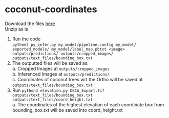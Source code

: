 # coconut-coordinates
Download the files [here](https://1drv.ms/u/s!AiSJsfSikINmg40IF2dxOpKxb9LB3Q?e=g4r5Qd)<br>
Unzip as is
1.  Run the code <br> `python3 py_infer.py my_model/pipeline.config my_model/ exported_models/ my_model/label_map.pbtxt <image> outputs/predictions/ outputs/cropped_images/ outputs/text_files/bounding_box.txt ` <br>
2.  The outputted files will be saved as: <br>
    a.  Cropped Images at `outputs/cropped_images` <br>
    b.  Inferenced Images at `outputs/predictions/` <br>
    c.  Coordinates of coconut trees wrt the Ortho will be saved at `outputs/text_files/bounding_box.txt` <br>
3.  Run `python3 elevation.py DBCA_Export.tif outputs/text_files/bounding_box.txt outputs/text_files/coord_height.txt ` <br>
    a.  The coordinates of the highest elevation of each coordinate box from bounding_box.txt will be saved into coord_height.txt
